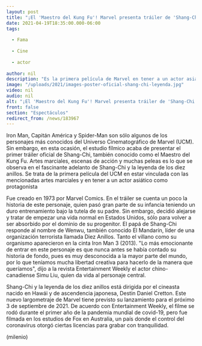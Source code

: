 ```yaml
---
layout: post
title: "¡El 'Maestro del Kung Fu'! Marvel presenta tráiler de 'Shang-Chi y la leyenda de los diez anillos'"
date: 2021-04-19T18:35:00.000-06:00
tags:
  
  - Fama
  
  - Cine
  
  - actor
  
author: nil
description: "Es la primera película de Marvel en tener a un actor asiático como protagonista y en estar vinculada con las artes marciales. Te decimos cuándo se estrena. "
image: "/uploads/2021/images-poster-oficial-shang-chi-leyenda.jpg"
video: nil
audio: nil
alt: "¡El 'Maestro del Kung Fu'! Marvel presenta tráiler de 'Shang-Chi y la leyenda de los diez anillos'"
front: false
section: "Espectáculos"
redirect_from: /news/183967
---
```


Iron Man, Capitán América y Spider-Man son sólo algunos de los personajes más conocidos del Universo Cinematográfico de Marvel (UCM). Sin embargo, en esta ocasión, el estudio fílmico acaba de presentar el primer tráiler oficial de Shang-Chi, también conocido como el Maestro del Kung Fu. Artes marciales, escenas de acción y muchas peleas es lo que se observa en el fascinante adelanto de Shang-Chi y la leyenda de los diez anillos. Se trata de la primera película del UCM en estar vinculada con las mencionadas artes marciales y en tener a un actor asiático como protagonista 

Fue creado en 1973 por Marvel Comics. En el tráiler se cuenta un poco la historia de este personaje, quien pasó gran parte de su infancia teniendo un duro entrenamiento bajo la tutela de su padre. Sin embargo, decidió alejarse y tratar de empezar una vida normal en Estados Unidos, sólo para volver a ser absorbido por el dominio de su progenitor. El papá de Shang-Chi responde al nombre de Wenwu, también conocido El Mandarín, líder de una organización terrorista llamada Diez Anillos. Tanto el villano como su organismo aparecieron en la cinta Iron Man 3 (2013). "Lo más emocionante de entrar en este personaje es que nunca antes se había contado su historia de fondo, pues es muy desconocida a la mayor parte del mundo, por lo que teníamos mucha libertad creativa para hacerlo de la manera que queríamos", dijo a la revista Entertainment Weekly el actor chino-canadiense Simu Liu, quien da vida al personaje central. 

Shang-Chi y la leyenda de los diez anillos está dirigida por el cineasta nacido en Hawái y de ascendencia japonesa, Destin Daniel Cretton. Este nuevo largometraje de Marvel tiene previsto su lanzamiento para el próximo 3 de septiembre de 2021. De acuerdo con Entertainment Weekly, el filme se rodó durante el primer año de la pandemia mundial de covid-19, pero fue filmada en los estudios de Fox en Australia, un país donde el control del coronavirus otorgó ciertas licencias para grabar con tranquilidad. 

(milenio)